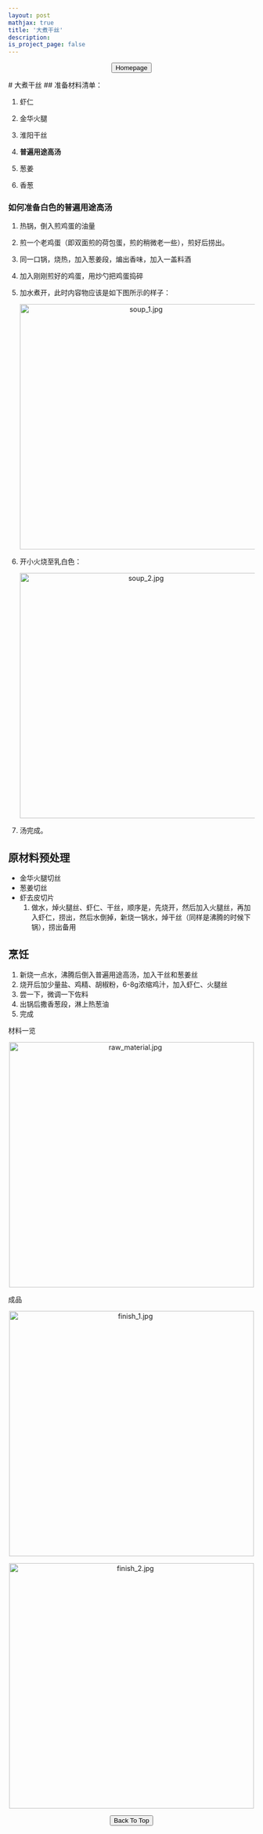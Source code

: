 ```yaml
---
layout: post
mathjax: true
title: '大煮干丝'
description: 
is_project_page: false
---
```



<p style="text-align:center;">
<button type="button" onclick="window.location.href='index.html';">Homepage</button>
</p>
# 大煮干丝
## 准备材料清单：

1. 虾仁

2. 金华火腿

3. 淮阳干丝

4. **普遍用途高汤**

5. 葱姜

6. 香葱

### **如何准备白色的普遍用途高汤**
1. 热锅，倒入煎鸡蛋的油量

2. 煎一个老鸡蛋（即双面煎的荷包蛋，煎的稍微老一些），煎好后捞出。

3. 同一口锅，烧热，加入葱姜段，煸出香味，加入一盖料酒

4. 加入刚刚煎好的鸡蛋，用炒勺把鸡蛋捣碎

5. 加水煮开，此时内容物应该是如下图所示的样子：
    <p align="center">
        <img src="https://drive.google.com/uc?export=view&id=1a3wqP3Y4CCXqwvUF0JiEd5DuSXJzQFbZ" alt="soup_1.jpg" width="500">
    </p>
6. 开小火烧至乳白色：
    <p align="center">
        <img src="https://drive.google.com/uc?export=view&id=13UEEjSGUHQDAf9MrAkPCFk7cUBt4YB_m" alt="soup_2.jpg" width="500">
    </p>
7. 汤完成。

## 原材料预处理
- 金华火腿切丝
- 葱姜切丝
- 虾去皮切片
    1. 做水，焯火腿丝、虾仁、干丝，顺序是，先烧开，然后加入火腿丝，再加入虾仁，捞出，然后水倒掉，新烧一锅水，焯干丝（同样是沸腾的时候下锅），捞出备用

## 烹饪
1. 新烧一点水，沸腾后倒入普遍用途高汤，加入干丝和葱姜丝
2. 烧开后加少量盐、鸡精、胡椒粉，6-8g浓缩鸡汁，加入虾仁、火腿丝
3. 尝一下，微调一下佐料
4. 出锅后撒香葱段，淋上热葱油
5. 完成

材料一览
<p align="center">
    <img src="https://drive.google.com/uc?export=view&id=1Ph1XDeplL-4DYLTRdAqIlBl0yTJc7Z78" alt="raw_material.jpg" width="500">
</p>

成品
<p align="center">
    <img src="https://drive.google.com/uc?export=view&id=1EmqHfjHgQoCIu3Qhkqh-Q7gXwvgUGfeL" alt="finish_1.jpg" width="500">
</p>

<p align="center">
    <img src="https://drive.google.com/uc?export=view&id=1Mqx4pWp7bI003PkzehdoUA4XWrWJpNJ-" alt="finish_2.jpg" width="500">
</p>


<p style="text-align:center;">
<button type="button" onclick="window.location.href='#top';">Back To Top</button>
<p>
